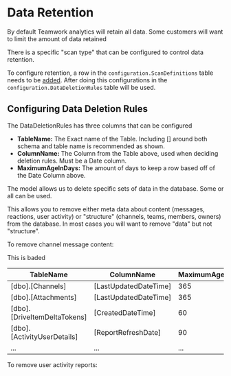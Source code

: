 # Data Retention

By default Teamwork analytics will retain all data. Some customers will want to limit the amount of data retained

There is a specific "scan type" that can be configured to control data retention.

To configure retention, a row in the `configuration.ScanDefinitions` table needs to be [added](scan-configuration.md). After doing this configurations in the `configuration.DataDeletionRules` table will be used.

## Configuring Data Deletion Rules

The DataDeletionRules has three columns that can be configured
- **TableName:** The Exact name of the Table. Including [] around both schema and table name is recommended as shown.
- **ColumnName:** The Column from the Table above, used when deciding deletion rules. Must be a Date column.
- **MaximumAgeInDays:** The amount of days to keep a row based off of the Date Column above.


The model allows us to delete specific sets of data in the database. Some or all can be used.

This allows you to remove either meta data about content (messages, reactions, user activity) or "structure" (channels, teams, members, owners) from the database. In most cases you will want to remove "data" but not "structure".

To remove channel message content:

This is baded 

| TableName | ColumnName | MaximumAgeInDays|
| --------- | ---- | ---- |
| [dbo].[Channels] | [LastUpdatedDateTime] | 365 |
| [dbo].[Attachments] | [LastUpdatedDateTime] | 365 |
| [dbo].[DriveItemDeltaTokens] | [CreatedDateTime] | 60 |
| [dbo].[ActivityUserDetails] | [ReportRefreshDate] | 90 |
| ... | ... | ... |

To remove user activity reports:



